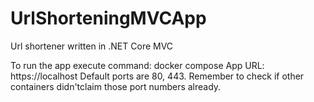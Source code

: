 # UrlShorteningMVCApp
Url shortener written in .NET Core MVC

To run the app execute command: docker compose
App URL: https://localhost
Default ports are 80, 443. Remember to check if other containers didn'tclaim those port numbers already.

